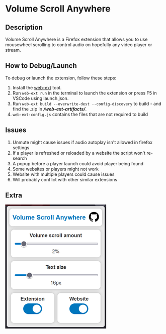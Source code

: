 # Volume Scroll Anywhere

## Description
Volume Scroll Anywhere is a Firefox extension that allows you to use mousewheel scrolling to control audio on hopefully any video player or stream.

## How to Debug/Launch
To debug or launch the extension, follow these steps:
1. Install the [web-ext](https://extensionworkshop.com/documentation/develop/getting-started-with-web-ext/) tool.
2. Run `web-ext run` in the terminal to launch the extension or press F5 in VSCode using launch.json.
3. Run `web-ext build --overwrite-dest --config-discovery` to build - and find the .zip in ***/web-ext-artifacts/***.
4. `web-ext-config.js` contains the files that are not required to build


## Issues
1. Unmute might cause issues if audio autoplay isn't allowed in firefox settings
2. If a player is refreshed or reloaded by a website the script won't re-search
3. A popup before a player launch could avoid player being found
4. Some websites or players might not work
5. Website with multiple players could cause issues
6. Will probably conflict with other similar extensions

## Extra
![alt text](/ReadmeImages/app.png)

